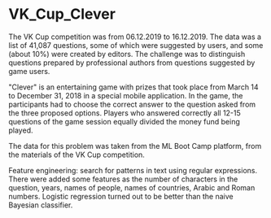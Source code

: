 # VK_Cup_Clever
The VK Cup competition was from 06.12.2019 to 16.12.2019. The data was a list of 41,087 questions, some of which were suggested by users, and some (about 10%) were created by editors. The challenge was to distinguish questions prepared by professional authors from questions suggested by game users.

"Clever" is an entertaining game with prizes that took place from March 14 to December 31, 2018 in a special mobile application. In the game, the participants had to choose the correct answer to the question asked from the three proposed options. Players who answered correctly all 12-15 questions of the game session equally divided the money fund being played.

The data for this problem was taken from the ML Boot Camp platform, from the materials of the VK Cup competition.

Feature engineering: search for patterns in text using regular expressions. There were added some features as the number of characters in the question, years, names of people, names of countries, Arabic and Roman numbers.
Logistic regression turned out to be better than the naive Bayesian classifier.
